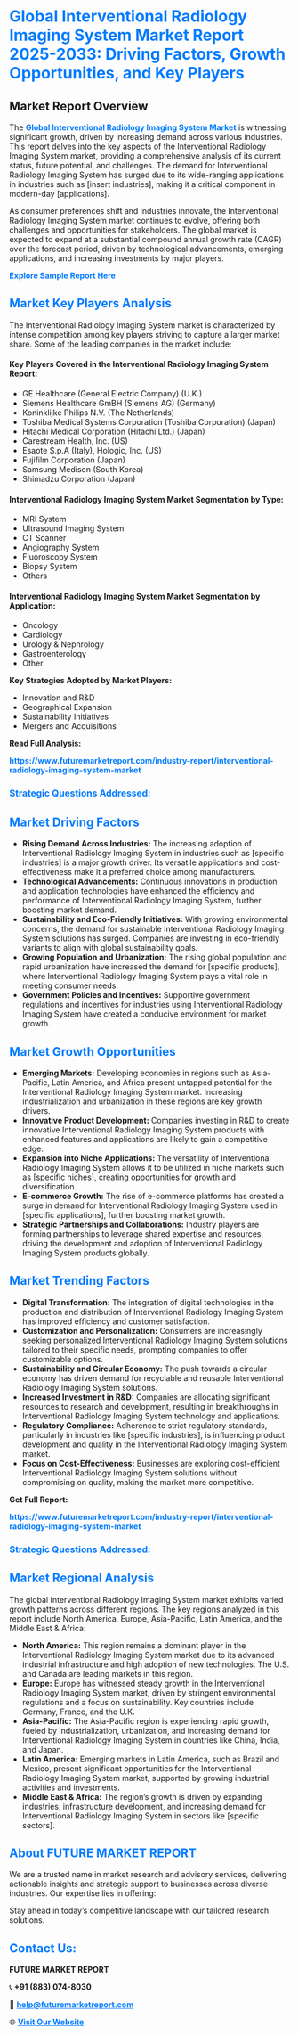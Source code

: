 <h1 style="color: #007BFF;">Global Interventional Radiology Imaging System Market Report 2025-2033: Driving Factors, Growth Opportunities, and Key Players</h1>

<section id="overview">
<h2>Market Report Overview</h2>
<p>The <a href="https://www.futuremarketreport.com/industry-report/interventional-radiology-imaging-system-market" style="color: #007BFF; text-decoration: none;"><strong>Global Interventional Radiology Imaging System Market</strong></a> is witnessing significant growth, driven by increasing demand across various industries. This report delves into the key aspects of the Interventional Radiology Imaging System market, providing a comprehensive analysis of its current status, future potential, and challenges. The demand for Interventional Radiology Imaging System has surged due to its wide-ranging applications in industries such as [insert industries], making it a critical component in modern-day [applications].</p>
<p>As consumer preferences shift and industries innovate, the Interventional Radiology Imaging System market continues to evolve, offering both challenges and opportunities for stakeholders. The global market is expected to expand at a substantial compound annual growth rate (CAGR) over the forecast period, driven by technological advancements, emerging applications, and increasing investments by major players.</p>
</section>

<section id="overview">
<p><a href="https://www.futuremarketreport.com/request-sample/reportId=54527" style="color: #007BFF; text-decoration: none;"><strong>Explore Sample Report Here</strong></a></p>
</section>

<section id="key-players">
<h2 style="color: #007BFF;">Market Key Players Analysis</h2>
<p>The Interventional Radiology Imaging System market is characterized by intense competition among key players striving to capture a larger market share. Some of the leading companies in the market include:</p>
<h4>Key Players Covered in the Interventional Radiology Imaging System Report:</h4>
<ul><li>GE Healthcare (General Electric Company) (U.K.)</li><li>Siemens Healthcare GmBH (Siemens AG) (Germany)</li><li>Koninklijke Philips N.V. (The Netherlands)</li><li>Toshiba Medical Systems Corporation (Toshiba Corporation) (Japan)</li><li>Hitachi Medical Corporation (Hitachi Ltd.) (Japan)</li><li>Carestream Health, Inc. (US)</li><li>Esaote S.p.A (Italy), Hologic, Inc. (US)</li><li>Fujifilm Corporation (Japan)</li><li>Samsung Medison (South Korea)</li><li>Shimadzu Corporation (Japan)</li></ul>
<h4>Interventional Radiology Imaging System Market Segmentation by Type:</h4>
<ul><li>MRI System</li><li>Ultrasound Imaging System</li><li>CT Scanner</li><li>Angiography System</li><li>Fluoroscopy System</li><li>Biopsy System</li><li>Others</li></ul>

<h4>Interventional Radiology Imaging System Market Segmentation by Application:</h4>
<ul><li>Oncology</li><li>Cardiology</li><li>Urology &amp; Nephrology</li><li>Gastroenterology</li><li>Other</li></ul>
<p><strong>Key Strategies Adopted by Market Players:</strong></p>
<ul>
<li>Innovation and R&D</li>
<li>Geographical Expansion</li>
<li>Sustainability Initiatives</li>
<li>Mergers and Acquisitions</li>
</ul>
</section>

<section>
<p><strong>Read Full Analysis: </strong></p><a href="https://www.futuremarketreport.com/industry-report/interventional-radiology-imaging-system-market" style="color: #007BFF; text-decoration: none;"><strong>https://www.futuremarketreport.com/industry-report/interventional-radiology-imaging-system-market</strong></a>
<h3 style="color: #007BFF;">Strategic Questions Addressed:</h3>
</section>

<section id="driving-factors">
<h2 style="color: #007BFF;">Market Driving Factors</h2>
<ul>
<li><strong>Rising Demand Across Industries:</strong> The increasing adoption of Interventional Radiology Imaging System in industries such as [specific industries] is a major growth driver. Its versatile applications and cost-effectiveness make it a preferred choice among manufacturers.</li>
<li><strong>Technological Advancements:</strong> Continuous innovations in production and application technologies have enhanced the efficiency and performance of Interventional Radiology Imaging System, further boosting market demand.</li>
<li><strong>Sustainability and Eco-Friendly Initiatives:</strong> With growing environmental concerns, the demand for sustainable Interventional Radiology Imaging System solutions has surged. Companies are investing in eco-friendly variants to align with global sustainability goals.</li>
<li><strong>Growing Population and Urbanization:</strong> The rising global population and rapid urbanization have increased the demand for [specific products], where Interventional Radiology Imaging System plays a vital role in meeting consumer needs.</li>
<li><strong>Government Policies and Incentives:</strong> Supportive government regulations and incentives for industries using Interventional Radiology Imaging System have created a conducive environment for market growth.</li>
</ul>
</section>

<section id="growth-opportunities">
<h2 style="color: #007BFF;">Market Growth Opportunities</h2>
<ul>
<li><strong>Emerging Markets:</strong> Developing economies in regions such as Asia-Pacific, Latin America, and Africa present untapped potential for the Interventional Radiology Imaging System market. Increasing industrialization and urbanization in these regions are key growth drivers.</li>
<li><strong>Innovative Product Development:</strong> Companies investing in R&D to create innovative Interventional Radiology Imaging System products with enhanced features and applications are likely to gain a competitive edge.</li>
<li><strong>Expansion into Niche Applications:</strong> The versatility of Interventional Radiology Imaging System allows it to be utilized in niche markets such as [specific niches], creating opportunities for growth and diversification.</li>
<li><strong>E-commerce Growth:</strong> The rise of e-commerce platforms has created a surge in demand for Interventional Radiology Imaging System used in [specific applications], further boosting market growth.</li>
<li><strong>Strategic Partnerships and Collaborations:</strong> Industry players are forming partnerships to leverage shared expertise and resources, driving the development and adoption of Interventional Radiology Imaging System products globally.</li>
</ul>
</section>

<section id="trending-factors">
<h2 style="color: #007BFF;">Market Trending Factors</h2>
<ul>
<li><strong>Digital Transformation:</strong> The integration of digital technologies in the production and distribution of Interventional Radiology Imaging System has improved efficiency and customer satisfaction.</li>
<li><strong>Customization and Personalization:</strong> Consumers are increasingly seeking personalized Interventional Radiology Imaging System solutions tailored to their specific needs, prompting companies to offer customizable options.</li>
<li><strong>Sustainability and Circular Economy:</strong> The push towards a circular economy has driven demand for recyclable and reusable Interventional Radiology Imaging System solutions.</li>
<li><strong>Increased Investment in R&D:</strong> Companies are allocating significant resources to research and development, resulting in breakthroughs in Interventional Radiology Imaging System technology and applications.</li>
<li><strong>Regulatory Compliance:</strong> Adherence to strict regulatory standards, particularly in industries like [specific industries], is influencing product development and quality in the Interventional Radiology Imaging System market.</li>
<li><strong>Focus on Cost-Effectiveness:</strong> Businesses are exploring cost-efficient Interventional Radiology Imaging System solutions without compromising on quality, making the market more competitive.</li>
</ul>
</section>

<section>
<p><strong>Get Full Report: </strong></p><a href="https://www.futuremarketreport.com/industry-report/interventional-radiology-imaging-system-market" style="color: #007BFF; text-decoration: none;"><strong>https://www.futuremarketreport.com/industry-report/interventional-radiology-imaging-system-market</strong></a>
<h3 style="color: #007BFF;">Strategic Questions Addressed:</h3>
</section>


<section id="regional-analysis">
<h2 style="color: #007BFF;">Market Regional Analysis</h2>
<p>The global Interventional Radiology Imaging System market exhibits varied growth patterns across different regions. The key regions analyzed in this report include North America, Europe, Asia-Pacific, Latin America, and the Middle East & Africa:</p>
<ul>
<li><strong>North America:</strong> This region remains a dominant player in the Interventional Radiology Imaging System market due to its advanced industrial infrastructure and high adoption of new technologies. The U.S. and Canada are leading markets in this region.</li>
<li><strong>Europe:</strong> Europe has witnessed steady growth in the Interventional Radiology Imaging System market, driven by stringent environmental regulations and a focus on sustainability. Key countries include Germany, France, and the U.K.</li>
<li><strong>Asia-Pacific:</strong> The Asia-Pacific region is experiencing rapid growth, fueled by industrialization, urbanization, and increasing demand for Interventional Radiology Imaging System in countries like China, India, and Japan.</li>
<li><strong>Latin America:</strong> Emerging markets in Latin America, such as Brazil and Mexico, present significant opportunities for the Interventional Radiology Imaging System market, supported by growing industrial activities and investments.</li>
<li><strong>Middle East & Africa:</strong> The region’s growth is driven by expanding industries, infrastructure development, and increasing demand for Interventional Radiology Imaging System in sectors like [specific sectors].</li>
</ul>
</section>

<footer>
<h2 style="color: #007BFF;">About FUTURE MARKET REPORT</h2>
<p>We are a trusted name in market research and advisory services, delivering actionable insights and strategic support to businesses across diverse industries. Our expertise lies in offering:</p>

<p>Stay ahead in today’s competitive landscape with our tailored research solutions.</p>

<h2 style="color: #007BFF;">Contact Us:</h2>
<p><strong>FUTURE MARKET REPORT</strong></p>
<p>📞 <strong>+91 (883) 074-8030</strong></p>
<p>📧 <strong><a href="mailto:help@futuremarketreport.com" style="color: #007BFF;">help@futuremarketreport.com</a></strong></p>
<p>🌐 <strong><a href="https://www.futuremarketreport.com/" style="color: #007BFF;">Visit Our Website</a></strong></p>
</footer>